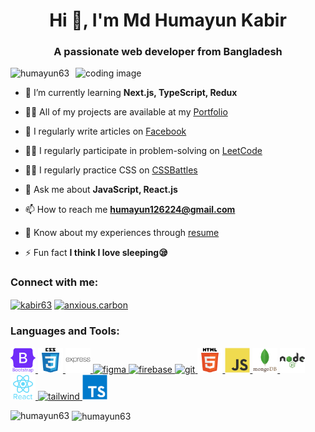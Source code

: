 
<h1 align="center">Hi 👋, I'm Md Humayun Kabir</h1>
<h3 align="center">A passionate web developer from Bangladesh</h3>

<img align="right" alt="coding image" width="400" src="https://i.ibb.co/KLB1fwH/coding.gif" />
<p align="left"> <img src="https://komarev.com/ghpvc/?username=humayun63&label=Profile%20views&color=0e75b6&style=flat" alt="humayun63" /> </p>

- 🌱 I’m currently learning **Next.js, TypeScript, Redux**

- 👨‍💻 All of my projects are available at my [Portfolio](https://humayun.netlify.app/)

- 📝 I regularly write articles on [Facebook](https://web.facebook.com/Anxious.Carbon)
- 🐱‍💻 I regularly participate in problem-solving on [LeetCode](https://leetcode.com/humayun93/)
- 🐱‍👤 I regularly practice CSS on [CSSBattles](https://cssbattle.dev/player/humayun)

- 💬 Ask me about **JavaScript, React.js**

- 📫 How to reach me **humayun126224@gmail.com**

- 📄 Know about my experiences through [resume](https://shorturl.at/frxAY)

- ⚡ Fun fact **I think I love sleeping😪**

<h3 align="left">Connect with me:</h3>
<p align="left">
<a href="https://linkedin.com/in/kabir63" target="blank"><img align="center" src="https://raw.githubusercontent.com/rahuldkjain/github-profile-readme-generator/master/src/images/icons/Social/linked-in-alt.svg" alt="kabir63" height="30" width="40" /></a>
<a href="https://fb.com/anxious.carbon" target="blank"><img align="center" src="https://raw.githubusercontent.com/rahuldkjain/github-profile-readme-generator/master/src/images/icons/Social/facebook.svg" alt="anxious.carbon" height="30" width="40" /></a>
</p>

<h3 align="left">Languages and Tools:</h3>
<p align="left"> <a href="https://getbootstrap.com" target="_blank" rel="noreferrer"> <img src="https://raw.githubusercontent.com/devicons/devicon/master/icons/bootstrap/bootstrap-plain-wordmark.svg" alt="bootstrap" width="40" height="40"/> </a> <a href="https://www.w3schools.com/css/" target="_blank" rel="noreferrer"> <img src="https://raw.githubusercontent.com/devicons/devicon/master/icons/css3/css3-original-wordmark.svg" alt="css3" width="40" height="40"/> </a> <a href="https://expressjs.com" target="_blank" rel="noreferrer"> <img src="https://raw.githubusercontent.com/devicons/devicon/master/icons/express/express-original-wordmark.svg" alt="express" width="40" height="40"/> </a> <a href="https://www.figma.com/" target="_blank" rel="noreferrer"> <img src="https://www.vectorlogo.zone/logos/figma/figma-icon.svg" alt="figma" width="40" height="40"/> </a> <a href="https://firebase.google.com/" target="_blank" rel="noreferrer"> <img src="https://www.vectorlogo.zone/logos/firebase/firebase-icon.svg" alt="firebase" width="40" height="40"/> </a> <a href="https://git-scm.com/" target="_blank" rel="noreferrer"> <img src="https://www.vectorlogo.zone/logos/git-scm/git-scm-icon.svg" alt="git" width="40" height="40"/> </a> <a href="https://www.w3.org/html/" target="_blank" rel="noreferrer"> <img src="https://raw.githubusercontent.com/devicons/devicon/master/icons/html5/html5-original-wordmark.svg" alt="html5" width="40" height="40"/> </a> <a href="https://developer.mozilla.org/en-US/docs/Web/JavaScript" target="_blank" rel="noreferrer"> <img src="https://raw.githubusercontent.com/devicons/devicon/master/icons/javascript/javascript-original.svg" alt="javascript" width="40" height="40"/> </a> <a href="https://www.mongodb.com/" target="_blank" rel="noreferrer"> <img src="https://raw.githubusercontent.com/devicons/devicon/master/icons/mongodb/mongodb-original-wordmark.svg" alt="mongodb" width="40" height="40"/> </a> <a href="https://nodejs.org" target="_blank" rel="noreferrer"> <img src="https://raw.githubusercontent.com/devicons/devicon/master/icons/nodejs/nodejs-original-wordmark.svg" alt="nodejs" width="40" height="40"/> </a> <a href="https://reactjs.org/" target="_blank" rel="noreferrer"> <img src="https://raw.githubusercontent.com/devicons/devicon/master/icons/react/react-original-wordmark.svg" alt="react" width="40" height="40"/> </a> <a href="https://tailwindcss.com/" target="_blank" rel="noreferrer"> <img src="https://www.vectorlogo.zone/logos/tailwindcss/tailwindcss-icon.svg" alt="tailwind" width="40" height="40"/> </a> <a href="https://www.typescriptlang.org/" target="_blank" rel="noreferrer"> <img src="https://raw.githubusercontent.com/devicons/devicon/master/icons/typescript/typescript-original.svg" alt="typescript" width="40" height="40"/> </a> </p>

<p><img align="left" src="https://github-readme-stats.vercel.app/api/top-langs?username=humayun63&show_icons=true&locale=en&layout=compact" alt="humayun63" /></p>

<p>&nbsp;<img align="center" src="https://github-readme-stats.vercel.app/api?username=humayun63&show_icons=true&locale=en" alt="humayun63" /></p>
